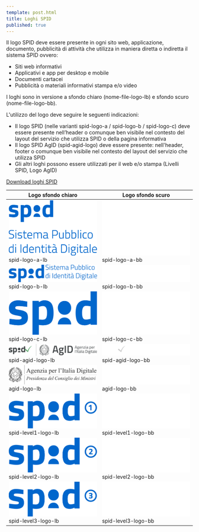```yaml
---
template: post.html
title: Loghi SPID
published: true
---
```


Il logo SPID deve essere presente in ogni sito web, applicazione, documento, pubblicità di
attività che utilizza in maniera diretta o indiretta il sistema SPID ovvero:

- Siti web informativi
- Applicativi e app per desktop e mobile
- Documenti cartacei
- Pubblicità o materiali informativi stampa e/o video

I loghi sono in versione a sfondo chiaro (nome-file-logo-lb) e
sfondo scuro (nome-file-logo-bb).

L'utilizzo del logo deve seguire le seguenti indicazioni:

- Il logo SPID (nelle varianti spid-logo-a / spid-logo-b / spid-logo-c) deve essere presente nell’header o comunque ben visibile nel contesto del layout del servizio che utilizza SPID o della pagina informativa
- Il logo SPID AgID (spid-agid-logo) deve essere presente: nell'header, footer o comunque ben visibile nel contesto del layout del servizio che utilizza SPID
- Gli altri loghi possono essere utilizzati per il web e/o stampa (Livelli SPID, Logo AgID)

[Download loghi SPID](https://github.com/italia-it/spid-graphics/releases/latest)

<table class="table table-bordered table-striped">
  <thead>
    <tr>
      <th>Logo sfondo chiaro</th>
      <th>Logo sfondo scuro</th>
    </tr>
  </thead>
  <tbody>
    <tr>
      <td class="td-lb"><img src="components/spid/loghi-spid/spid-logo-a-lb.png" alt="Logo SPID" class="img-table" /><br />spid-logo-a-lb</td>
      <td class="td-bb"><img src="components/spid/loghi-spid/spid-logo-a-bb.png" alt="Logo SPID" class="img-table" /><br />spid-logo-a-bb</td>
    </tr>
    <tr>
      <td class="td-lb"><img src="components/spid/loghi-spid/spid-logo-b-lb.png" alt="Logo SPID" class="img-table" /><br />spid-logo-b-lb</td>
      <td class="td-bb"><img src="components/spid/loghi-spid/spid-logo-b-bb.png" alt="Logo SPID" class="img-table" /><br />spid-logo-b-bb</td>
    </tr>
    <tr>
      <td class="td-lb"><img src="components/spid/loghi-spid/spid-logo-c-lb.png" alt="Logo SPID" class="img-table" /><br />spid-logo-c-lb</td>
      <td class="td-bb"><img src="components/spid/loghi-spid/spid-logo-c-bb.png" alt="Logo SPID" class="img-table" /><br />spid-logo-c-bb</td>
    </tr>
    <tr>
      <td class="td-lb"><img src="components/spid/loghi-spid/spid-agid-logo-lb.png" alt="Logo SPID AGID" class="img-table" /><br />spid-agid-logo-lb</td>
      <td class="td-bb"><img src="components/spid/loghi-spid/spid-agid-logo-bb.png" alt="Logo SPID AGID" class="img-table" /><br />spid-agid-logo-bb</td>
    </tr>
    <tr>
      <td class="td-lb"><img src="components/spid/loghi-spid/agid-logo-lb.png" alt="Logo AGID" class="img-table" /><br />agid-logo-lb</td>
      <td class="td-bb"><img src="components/spid/loghi-spid/agid-logo-bb.png" alt="Logo AGID" class="img-table" /><br />agid-logo-bb</td>
    </tr>
    <tr>
      <td class="td-lb"><img src="components/spid/loghi-spid/spid-level1-logo-lb.png" alt="Logo SPID 1" class="img-table" /><br />spid-level1-logo-lb</td>
      <td class="td-bb"><img src="components/spid/loghi-spid/spid-level1-logo-bb.png" alt="Logo SPID 1" class="img-table" /><br />spid-level1-logo-bb</td>
    </tr>
    <tr>
      <td class="td-lb"><img src="components/spid/loghi-spid/spid-level2-logo-lb.png" alt="Logo SPID 2" class="img-table" /><br />spid-level2-logo-lb</td>
      <td class="td-bb"><img src="components/spid/loghi-spid/spid-level2-logo-bb.png" alt="Logo SPID 2" class="img-table" /><br />spid-level2-logo-bb</td>
    </tr>
    <tr>
      <td class="td-lb"><img src="components/spid/loghi-spid/spid-level3-logo-lb.png" alt="Logo SPID 3" class="img-table" /><br />spid-level3-logo-lb</td>
      <td class="td-bb"><img src="components/spid/loghi-spid/spid-level3-logo-bb.png" alt="Logo SPID 3" class="img-table" /><br />spid-level3-logo-bb</td>
    </tr>
  </tbody>
</table>
